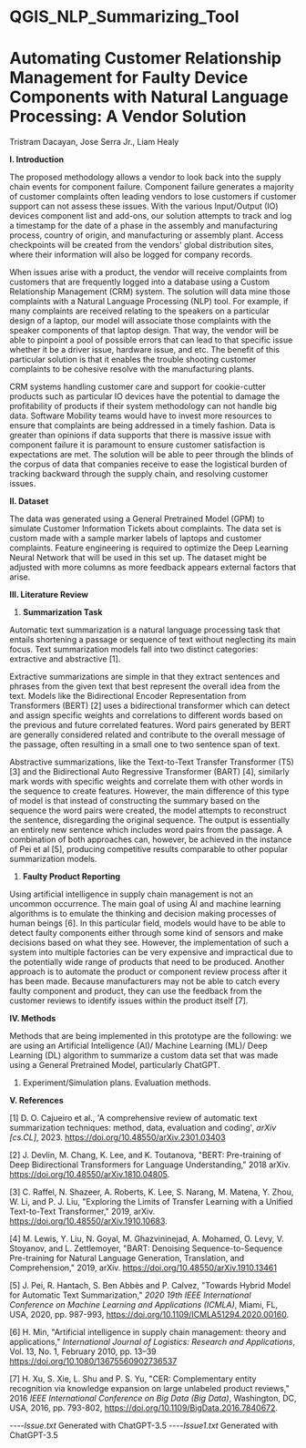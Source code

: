 # QGIS_NLP_Summarizing_Tool

# Automating Customer Relationship Management for Faulty Device Components with Natural Language Processing: A Vendor Solution

Tristram Dacayan, Jose Serra Jr., Liam Healy

**I. Introduction**

The proposed methodology allows a vendor to look back into the supply chain events for component failure. Component failure generates a majority of customer complaints often leading vendors to lose customers if customer support can not assess these issues. With the various Input/Output (IO) devices component list and add-ons, our solution attempts to track and log a timestamp for the date of a phase in the assembly and manufacturing process, country of origin, and manufacturing or assembly plant. Access checkpoints will be created from the vendors' global distribution sites, where their information will also be logged for company records.

When issues arise with a product, the vendor will receive complaints from customers that are frequently logged into a database using a Custom Relationship Management (CRM) system. The solution will data mine those complaints with a Natural Language Processing (NLP) tool. For example, if many complaints are received relating to the speakers on a particular design of a laptop, our model will associate those complaints with the speaker components of that laptop design. That way, the vendor will be able to pinpoint a pool of possible errors that can lead to that specific issue whether it be a driver issue, hardware issue, and etc. The benefit of this particular solution is that it enables the trouble shooting customer complaints to be cohesive resolve with the manufacturing plants.

CRM systems handling customer care and support for cookie-cutter products such as particular IO devices have the potential to damage the profitability of products if their system methodology can not handle big data. Software Mobility teams would have to invest more resources to ensure that complaints are being addressed in a timely fashion. Data is greater than opinions if data supports that there is massive issue with component failure it is paramount to ensure customer satisfaction is expectations are met. The solution will be able to peer through the blinds of the corpus of data that companies receive to ease the logistical burden of tracking backward through the supply chain, and resolving customer issues.

**II. Dataset**

The data was generated using a General Pretrained Model (GPM) to simulate Customer Information Tickets about complaints. The data set is custom made with a sample marker labels of laptops and customer complaints. Feature engineering is required to optimize the Deep Learning Neural Network that will be used in this set up. The dataset might be adjusted with more columns as more feedback appears external factors that arise.

**III. Literature Review**

1. **Summarization Task**

Automatic text summarization is a natural language processing task that entails shortening a passage or sequence of text without neglecting its main focus. Text summarization models fall into two distinct categories: extractive and abstractive [1].

Extractive summarizations are simple in that they extract sentences and phrases from the given text that best represent the overall idea from the text. Models like the Bidirectional Encoder Representation from Transformers (BERT) [2] uses a bidirectional transformer which can detect and assign specific weights and correlations to different words based on the previous and future correlated features. Word pairs generated by BERT are generally considered related and contribute to the overall message of the passage, often resulting in a small one to two sentence span of text.

Abstractive summarizations, like the Text-to-Text Transfer Transformer (T5) [3] and the Bidirectional Auto Regressive Transformer (BART) [4], similarly mark words with specific weights and correlate them with other words in the sequence to create features. However, the main difference of this type of model is that instead of constructing the summary based on the sequence the word pairs were created, the model attempts to reconstruct the sentence, disregarding the original sequence. The output is essentially an entirely new sentence which includes word pairs from the passage. A combination of both approaches can, however, be achieved in the instance of Pei et al [5], producing competitive results comparable to other popular summarization models.

1. **Faulty Product Reporting**

Using artificial intelligence in supply chain management is not an uncommon occurrence. The main goal of using AI and machine learning algorithms is to emulate the thinking and decision making processes of human beings [6]. In this particular field, models would have to be able to detect faulty components either through some kind of sensors and make decisions based on what they see. However, the implementation of such a system into multiple factories can be very expensive and impractical due to the potentially wide range of products that need to be produced. Another approach is to automate the product or component review process after it has been made. Because manufacturers may not be able to catch every faulty component and product, they can use the feedback from the customer reviews to identify issues within the product itself [7].

**IV. Methods**

Methods that are being implemented in this prototype are the following: we are using an Artificial Intelligence (AI)/ Machine Learning (ML)/ Deep Learning (DL) algorithm to summarize a custom data set that was made using a General Pretrained Model, particularly ChatGPT.

1. Experiment/Simulation plans. Evaluation methods.

**V. References**

[1] D. O. Cajueiro et al., 'A comprehensive review of automatic text summarization techniques: method, data, evaluation and coding', _arXiv [cs.CL]_, 2023. https://doi.org/10.48550/arXiv.2301.03403

[2] J. Devlin, M. Chang, K. Lee, and K. Toutanova, "BERT: Pre-training of Deep Bidirectional Transformers for Language Understanding," 2018 arXiv. https://doi.org/10.48550/arXiv.1810.04805.

[3] C. Raffel, N. Shazeer, A. Roberts, K. Lee, S. Narang, M. Matena, Y. Zhou, W. Li, and P. J. Liu, "Exploring the Limits of Transfer Learning with a Unified Text-to-Text Transformer," 2019, arXiv. https://doi.org/10.48550/arXiv.1910.10683.

[4] M. Lewis, Y. Liu, N. Goyal, M. Ghazvininejad, A. Mohamed, O. Levy, V. Stoyanov, and L. Zettlemoyer, "BART: Denoising Sequence-to-Sequence Pre-training for Natural Language Generation, Translation, and Comprehension," 2019, arXiv. https://doi.org/10.48550/arXiv.1910.13461

[5] J. Pei, R. Hantach, S. Ben Abbès and P. Calvez, "Towards Hybrid Model for Automatic Text Summarization," _2020 19th IEEE International Conference on Machine Learning and Applications (ICMLA)_, Miami, FL, USA, 2020, pp. 987-993, https://doi.org/10.1109/ICMLA51294.2020.00160.

[6] H. Min, "Artificial intelligence in supply chain management: theory and applications," _International Journal of Logistics: Research and Applications_, Vol. 13, No. 1, February 2010, pp. 13–39 https://doi.org/10.1080/13675560902736537

[7] H. Xu, S. Xie, L. Shu and P. S. Yu, "CER: Complementary entity recognition via knowledge expansion on large unlabeled product reviews," 2016 _IEEE International Conference on Big Data (Big Data)_, Washington, DC, USA, 2016, pp. 793-802, https://doi.org/10.1109/BigData.2016.7840672.

----*Issue.txt* Generated with ChatGPT-3.5
----*Issue1.txt* Generated with ChatGPT-3.5
